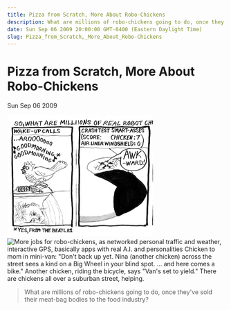 ```yaml
---
title: Pizza from Scratch, More About Robo-Chickens
description: What are millions of robo-chickens going to do, once they've sold their meat-bag bodies to the food industry?
date: Sun Sep 06 2009 20:00:00 GMT-0400 (Eastern Daylight Time)
slug: Pizza_from_Scratch,_More_About_Robo-Chickens
---
```



# Pizza from Scratch, More About Robo-Chickens

Sun Sep 06 2009

![Wake-up calls: a robo-chicken wakes a human with the Beatles' song that includes Good morning! Good morning!"](2009_09_07_r1p1_PfS-Vito5_1_.png)
![Another job: crashptest smart-asses, Score is Chicken 7, Air liner windshield 0. "AWK-ward!"](2009_09_10_r1p2_PfS-Vito5_2_.png)
![More jobs for robo-chickens, as networked personal traffic and weather, interactive GPS, basically apps with real A.I. and personalities
Chicken to  mom in mini-van: "Don't back up yet.  Nina (another chicken) across the street sees a kind on a Big Wheel in your blind spot. ... and here comes a bike."
Another chicken, riding the bicycle, says "Van's set to yield."
There are chickens all over a suburban street, helping.](2009_09_10_r1p3_PfS-Vito5_3_.png)

> What are millions of robo-chickens going to do, once they've sold their meat-bag bodies to the food industry?
        